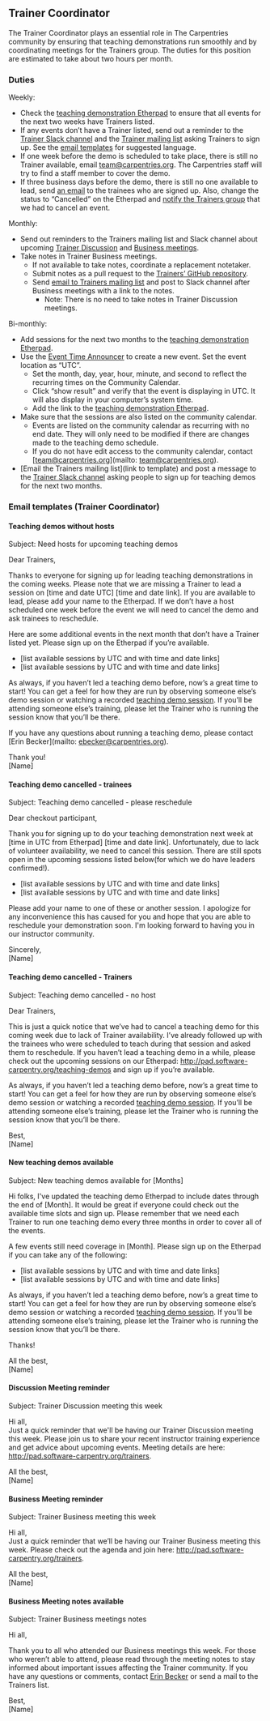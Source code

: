 ## Trainer Coordinator

The Trainer Coordinator plays an essential role in The Carpentries community by ensuring that teaching demonstrations run smoothly and by coordinating meetings for the Trainers group. The duties for this position are estimated to take about two hours per month.

### Duties

Weekly:
- Check the [teaching demonstration Etherpad](http://pad.software-carpentry.org/teaching-demos) to ensure that all events for the next two weeks have Trainers listed. 
- If any events don’t have a Trainer listed, send out a reminder to the [Trainer Slack channel](https://swcarpentry.slack.com/messages/G7A6ED1SA/details/) and the [Trainer mailing list](mailto:trainers@lists.software-carpentry.org) asking Trainers to sign up. See the [email templates](#teaching-demos-without-hosts) for suggested language.
- If one week before the demo is scheduled to take place, there is still no Trainer available, email [team@carpentries.org](mailto:team@carpentries.org). The Carpentries staff will try to find a staff member to cover the demo.
- If three business days before the demo, there is still no one available to lead, send [an email](#teaching-demo-cancelled-trainees) to the trainees who are signed up. Also, change the status to “Cancelled” on the Etherpad and [notify the Trainers group](#teaching-demo-cancelled-trainers) that we had to cancel an event.

Monthly:
- Send out reminders to the Trainers mailing list and Slack channel about upcoming [Trainer Discussion](#discussion-meeting-reminder) and [Business meetings](#business-meeting-reminder).
- Take notes in Trainer Business meetings. 
  - If not available to take notes, coordinate a replacement notetaker. 
  - Submit notes as a pull request to the [Trainers’ GitHub repository](https://github.com/carpentries/trainers/tree/master/minutes).
  - Send [email to Trainers mailing list](#business-meeting-notes-available) and post to Slack channel after Business meetings with a link to the notes.
    - Note: There is no need to take notes in Trainer Discussion meetings.

Bi-monthly:
- Add sessions for the next two months to the [teaching demonstration Etherpad](http://pad.software-carpentry.org/teaching-demos). 
- Use the [Event Time Announcer](https://www.timeanddate.com/worldclock/fixedform.html) to create a new event. Set the event location as “UTC”. 
  - Set the month, day, year, hour, minute, and second to reflect the recurring times on the Community Calendar. 
  - Click “show result” and verify that the event is displaying in UTC. It will also display in your computer’s system time. 
  - Add the link to the [teaching demonstration Etherpad](http://pad.software-carpentry.org/teaching-demos).
- Make sure that the sessions are also listed on the community calendar. 
  - Events are listed on the community calendar as recurring with no end date. They will only need to be modified if there are changes made to the teaching demo schedule.
  - If you do not have edit access to the community calendar, contact [team@carpentries.org](mailto: team@carpentries.org).
- [Email the Trainers mailing list](link to template) and post a message to the [Trainer Slack channel](#new-teaching-demos-available) asking people to sign up for teaching demos for the next two months. 

### Email templates (Trainer Coordinator) 

#### Teaching demos without hosts
Subject: Need hosts for upcoming teaching demos

Dear Trainers, 

Thanks to everyone for signing up for leading teaching demonstrations in the coming weeks. Please note that we are missing a Trainer to lead a session on [time and date UTC] [time and date link]. If you are available to lead, please add your name to the Etherpad. If we don’t have a host scheduled one week before the event we will need to cancel the demo and ask trainees to reschedule. 

Here are some additional events in the next month that don’t have a Trainer listed yet. Please sign up on the Etherpad if you’re available.

- [list available sessions by UTC and with time and date links] 
- [list available sessions by UTC and with time and date links]

As always, if you haven’t led a teaching demo before, now’s a great time to start! You can get a feel for how they are run by observing someone else’s demo session or watching a recorded [teaching demo session](https://www.youtube.com/watch?v=FFO2cq-3PPg). If you’ll be attending someone else’s training, please let the Trainer who is running the session know that you’ll be there. 

If you have any questions about running a teaching demo, please contact [Erin Becker](mailto: ebecker@carpentries.org).

Thank you!  
[Name]


#### Teaching demo cancelled - trainees
Subject: Teaching demo cancelled - please reschedule

Dear checkout participant,

Thank you for signing up to do your teaching demonstration next week at [time in UTC from Etherpad] [time and date link]. Unfortunately, due to lack of volunteer availability, we need to cancel this session. There are still spots open in the upcoming sessions listed below(for which we do have leaders confirmed!).

- [list available sessions by UTC and with time and date links]
- [list available sessions by UTC and with time and date links]

Please add your name to one of these or another session. I apologize for any inconvenience this has caused for you and hope that you are able to reschedule your demonstration soon. I'm looking forward to having you in our instructor community.

Sincerely,  
[Name]

#### Teaching demo cancelled - Trainers
Subject: Teaching demo cancelled - no host

Dear Trainers, 

This is just a quick notice that we’ve had to cancel a teaching demo for this coming week due to lack of Trainer availability. I’ve already followed up with the trainees who were scheduled to teach during that session and asked them to reschedule. If you haven’t lead a teaching demo in a while, please check out the upcoming sessions on our Etherpad: http://pad.software-carpentry.org/teaching-demos and sign up if you’re available.

As always, if you haven’t led a teaching demo before, now’s a great time to start! You can get a feel for how they are run by observing someone else’s demo session or watching a recorded [teaching demo session](https://www.youtube.com/watch?v=FFO2cq-3PPg). If you’ll be attending someone else’s training, please let the Trainer who is running the session know that you’ll be there. 

Best,  
[Name]


#### New teaching demos available
Subject: New teaching demos available for [Months]

Hi folks,
I've updated the teaching demo Etherpad to include dates through the end of [Month]. It would be great if everyone could check out the available time slots and sign up. Please remember that we need each Trainer to run one teaching demo every three months in order to cover all of the events.

A few events still need coverage in [Month]. Please sign up on the Etherpad if you can take any of the following: 

- [list available sessions by UTC and with time and date links]
- [list available sessions by UTC and with time and date links]

As always, if you haven’t led a teaching demo before, now’s a great time to start! You can get a feel for how they are run by observing someone else’s demo session or watching a recorded [teaching demo session](https://www.youtube.com/watch?v=FFO2cq-3PPg). If you’ll be attending someone else’s training, please let the Trainer who is running the session know that you’ll be there. 

Thanks!

All the best,  
[Name]

#### Discussion Meeting reminder
Subject: Trainer Discussion meeting this week

Hi all,  
Just a quick reminder that we'll be having our Trainer Discussion meeting this week. Please join us to share your recent instructor training experience and get advice about upcoming events. Meeting details are here: http://pad.software-carpentry.org/trainers.

All the best,  
[Name]

#### Business Meeting reminder
Subject: Trainer Business meeting this week

Hi all,  
Just a quick reminder that we’ll be having our Trainer Business meeting this week. Please check out the agenda and join here: http://pad.software-carpentry.org/trainers.

All the best,  
[Name]

#### Business Meeting notes available
Subject: Trainer Business meetings notes

Hi all,

Thank you to all who attended our Business meetings this week. For those who weren’t able to attend, please read through the meeting notes to stay informed about important issues affecting the Trainer community. If you have any questions or comments, contact [Erin Becker](mailto:ebecker@carpentries.org) or send a mail to the Trainers list.

Best,  
[Name]
